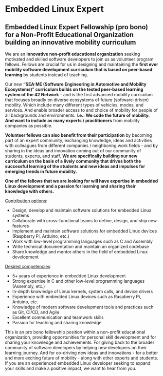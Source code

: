 # Embedded Linux Expert


## Embedded Linux Expert Fellowship (pro bono) for a Non-Profit Educational Organization building an innovative mobility curriculum

We are an **innovative non-profit educational organization** seeking motivated and skilled software developers to join us as volunteer program fellows. Fellows are crucial for us in designing and maintaining the **first ever mobility software development curriculum that is based on peer-based learning** by students instead of teaching. 

Our new **“SEA:ME (Software Engineering in Automotive and Mobility Ecosystems)” curriculum builds on the tested peer-based learning system of the 42 Network** - and is the first advanced mobility curriculum that focuses broadly on diverse ecosystems of future (software-driven) mobility. Which include many different types of vehicles, modes, and services. And enable broader access to and choice of mobility for people of all backgrounds and environments. **I.e.: We code the future of mobility. And want to include as many experts / practitioners** from mobility companies as possible. 

**Volunteer fellows can also benefit from their participation** by becoming part of an expert community, exchanging knowledge, ideas and activities with colleagues from different companies / neighboring work fields - and by sharing in the ideas and innovation coming out of our community of students, experts, and staff. **We are specifically building our new curriculum on the basis of a lively community that drives both the successful learning of the students and new ideas and impulses for emerging trends in future mobility.**

**One of the fellows that we are looking for will have expertise in embedded Linux development and a passion for learning and sharing their knowledge with others.**

<span style="text-decoration:underline;">Contribution options</span>:



* Design, develop and maintain software solutions for embedded Linux systems
* Collaborate with cross-functional teams to define, design, and ship new features
* Implement and maintain software solutions for embedded Linux devices (Raspberry Pi, Arduino, etc.)
* Work with low-level programming languages such as C and Assembly
* Write technical documentation and maintain an organized codebase
* Share knowledge and mentor others in the field of embedded Linux development

<span style="text-decoration:underline;">Desired competencies</span>:



* 5+ years of experience in embedded Linux development
* Strong expertise in C and other low-level programming languages (Assembly, etc.)
* In-depth knowledge of Linux kernels, system calls, and device drivers
* Experience with embedded Linux devices such as Raspberry Pi, Arduino, etc.
* Knowledge of modern software development tools and practices such as Git, CI/CD, and Agile
* Excellent communication and teamwork skills
* Passion for teaching and sharing knowledge

This is an pro bono fellowship position within a non-profit educational organization, providing opportunities for personal skill development and for sharing your knowledge and achievements. For giving back to the broader community of software developers by helping new developers on their learning journey. And for co-driving new ideas and innovations - for a better and more exciting future of mobility - along with other experts and students. If you are an experienced embedded Linux developer seeking to expand your skills and make a positive impact, we want to hear from you.
